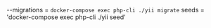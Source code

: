 --migrations = `docker-compose exec php-cli ./yii migrate`
seeds = 'docker-compose exec php-cli ./yii seed'